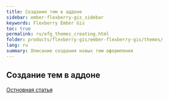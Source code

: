 ```yaml
---
title: Создание тем в аддоне
sidebar: ember-flexberry-gis_sidebar
keywords: Flexberry Ember Gis
toc: true
permalink: ru/efg_themes_creating.html
folder: products/flexberry-gis/ember-flexberry-gis/themes/
lang: ru
summary: Описание создания новых тем оформления
---
```


## Создание тем в аддоне

[Остновная статья](ef_themes_creating.html)
